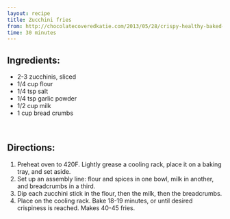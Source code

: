 ```yaml
---
layout: recipe
title: Zucchini fries
from: http://chocolatecoveredkatie.com/2013/05/28/crispy-healthy-baked-zucchini-fries/
time: 30 minutes
---
```


Ingredients:
------------
* 2-3 zucchinis, sliced
* 1/4 cup flour
* 1/4 tsp salt
* 1/4 tsp garlic powder
* 1/2 cup milk
* 1 cup bread crumbs

<br>

Directions:
-----------

1. Preheat oven to 420F. Lightly grease a cooling rack, place it on a baking tray, and set aside. 
2. Set up an assembly line: flour and spices in one bowl, milk in another, and breadcrumbs in a third. 
3. Dip each zucchini stick in the flour, then the milk, then the breadcrumbs. 
4. Place on the cooling rack. Bake 18-19 minutes, or until desired crispiness is reached. Makes 40-45 fries. 
